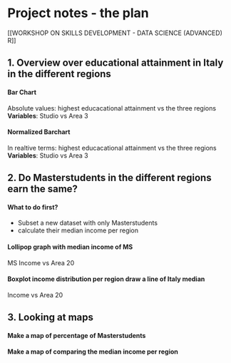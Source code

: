 
# Project notes - the plan

[[WORKSHOP ON SKILLS DEVELOPMENT - DATA SCIENCE (ADVANCED) R]]

## 1. Overview over educational attainment in Italy in the different regions

#### Bar Chart
Absolute values: highest educacational attainment vs the three regions
**Variables**: Studio vs Area 3

#### Normalized Barchart
In realtive terms: highest educacational attainment vs the three regions
**Variables**: Studio vs Area 3


## 2. Do Masterstudents in the different regions earn the same?

#### What to do first?
* Subset a new dataset with only Masterstudents
* calculate their median income per region

#### Lollipop graph with median income of MS
MS Income vs Area 20

#### Boxplot income distribution per region draw a line of Italy median
Income vs Area 20

## 3. Looking at maps 

#### Make a map of percentage of Masterstudents 

#### Make a map of comparing the median income per region 



